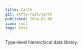 ```yaml
---
title: Carth
git: shfty-rust/carth
published: 2024-02-08
icon: rust
tags: Rust
---
```


Type-level hierarchical data library.

